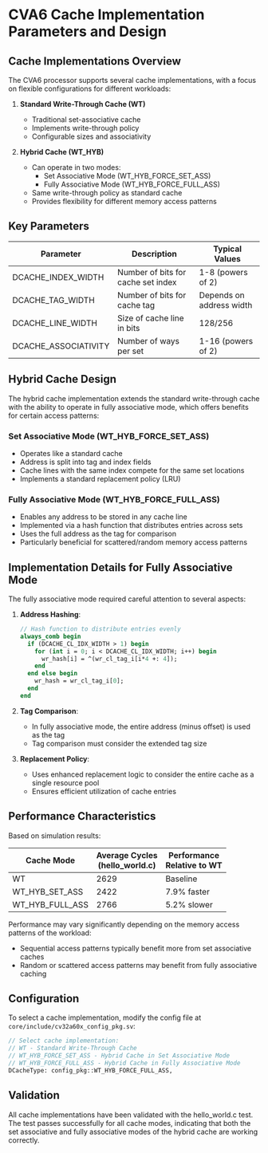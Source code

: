 # CVA6 Cache Implementation Parameters and Design

## Cache Implementations Overview

The CVA6 processor supports several cache implementations, with a focus on flexible configurations for different workloads:

1. **Standard Write-Through Cache (WT)**
   - Traditional set-associative cache
   - Implements write-through policy
   - Configurable sizes and associativity 

2. **Hybrid Cache (WT_HYB)**
   - Can operate in two modes:
     - Set Associative Mode (WT_HYB_FORCE_SET_ASS)
     - Fully Associative Mode (WT_HYB_FORCE_FULL_ASS)
   - Same write-through policy as standard cache
   - Provides flexibility for different memory access patterns

## Key Parameters

| Parameter | Description | Typical Values |
|-----------|-------------|----------------|
| DCACHE_INDEX_WIDTH | Number of bits for cache set index | 1-8 (powers of 2) |
| DCACHE_TAG_WIDTH | Number of bits for cache tag | Depends on address width |
| DCACHE_LINE_WIDTH | Size of cache line in bits | 128/256 |
| DCACHE_ASSOCIATIVITY | Number of ways per set | 1-16 (powers of 2) |

## Hybrid Cache Design

The hybrid cache implementation extends the standard write-through cache with the ability to operate in fully associative mode, which offers benefits for certain access patterns:

### Set Associative Mode (WT_HYB_FORCE_SET_ASS)

- Operates like a standard cache
- Address is split into tag and index fields
- Cache lines with the same index compete for the same set locations
- Implements a standard replacement policy (LRU)

### Fully Associative Mode (WT_HYB_FORCE_FULL_ASS)

- Enables any address to be stored in any cache line
- Implemented via a hash function that distributes entries across sets
- Uses the full address as the tag for comparison
- Particularly beneficial for scattered/random memory access patterns

## Implementation Details for Fully Associative Mode

The fully associative mode required careful attention to several aspects:

1. **Address Hashing**:
   ```systemverilog
   // Hash function to distribute entries evenly
   always_comb begin
     if (DCACHE_CL_IDX_WIDTH > 1) begin
       for (int i = 0; i < DCACHE_CL_IDX_WIDTH; i++) begin
         wr_hash[i] = ^(wr_cl_tag_i[i*4 +: 4]);
       end
     end else begin
       wr_hash = wr_cl_tag_i[0];
     end
   end
   ```

2. **Tag Comparison**:
   - In fully associative mode, the entire address (minus offset) is used as the tag
   - Tag comparison must consider the extended tag size

3. **Replacement Policy**:
   - Uses enhanced replacement logic to consider the entire cache as a single resource pool
   - Ensures efficient utilization of cache entries

## Performance Characteristics

Based on simulation results:

| Cache Mode | Average Cycles<br>(hello_world.c) | Performance<br>Relative to WT |
|------------|---------------------|------------------------------|
| WT | 2629 | Baseline |
| WT_HYB_SET_ASS | 2422 | 7.9% faster |
| WT_HYB_FULL_ASS | 2766 | 5.2% slower |

Performance may vary significantly depending on the memory access patterns of the workload:
- Sequential access patterns typically benefit more from set associative caches
- Random or scattered access patterns may benefit from fully associative caching

## Configuration

To select a cache implementation, modify the config file at `core/include/cv32a60x_config_pkg.sv`:

```systemverilog
// Select cache implementation:
// WT - Standard Write-Through Cache
// WT_HYB_FORCE_SET_ASS - Hybrid Cache in Set Associative Mode
// WT_HYB_FORCE_FULL_ASS - Hybrid Cache in Fully Associative Mode
DCacheType: config_pkg::WT_HYB_FORCE_FULL_ASS,
```

## Validation

All cache implementations have been validated with the hello_world.c test. The test passes successfully for all cache modes, indicating that both the set associative and fully associative modes of the hybrid cache are working correctly.